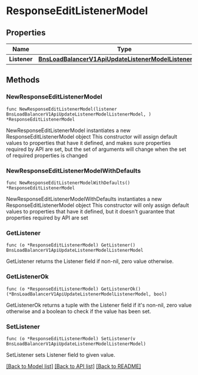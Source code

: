 # ResponseEditListenerModel

## Properties

Name | Type | Description | Notes
------------ | ------------- | ------------- | -------------
**Listener** | [**BnsLoadBalancerV1ApiUpdateListenerModelListenerModel**](BnsLoadBalancerV1ApiUpdateListenerModelListenerModel.md) |  | 

## Methods

### NewResponseEditListenerModel

`func NewResponseEditListenerModel(listener BnsLoadBalancerV1ApiUpdateListenerModelListenerModel, ) *ResponseEditListenerModel`

NewResponseEditListenerModel instantiates a new ResponseEditListenerModel object
This constructor will assign default values to properties that have it defined,
and makes sure properties required by API are set, but the set of arguments
will change when the set of required properties is changed

### NewResponseEditListenerModelWithDefaults

`func NewResponseEditListenerModelWithDefaults() *ResponseEditListenerModel`

NewResponseEditListenerModelWithDefaults instantiates a new ResponseEditListenerModel object
This constructor will only assign default values to properties that have it defined,
but it doesn't guarantee that properties required by API are set

### GetListener

`func (o *ResponseEditListenerModel) GetListener() BnsLoadBalancerV1ApiUpdateListenerModelListenerModel`

GetListener returns the Listener field if non-nil, zero value otherwise.

### GetListenerOk

`func (o *ResponseEditListenerModel) GetListenerOk() (*BnsLoadBalancerV1ApiUpdateListenerModelListenerModel, bool)`

GetListenerOk returns a tuple with the Listener field if it's non-nil, zero value otherwise
and a boolean to check if the value has been set.

### SetListener

`func (o *ResponseEditListenerModel) SetListener(v BnsLoadBalancerV1ApiUpdateListenerModelListenerModel)`

SetListener sets Listener field to given value.



[[Back to Model list]](../README.md#documentation-for-models) [[Back to API list]](../README.md#documentation-for-api-endpoints) [[Back to README]](../README.md)


